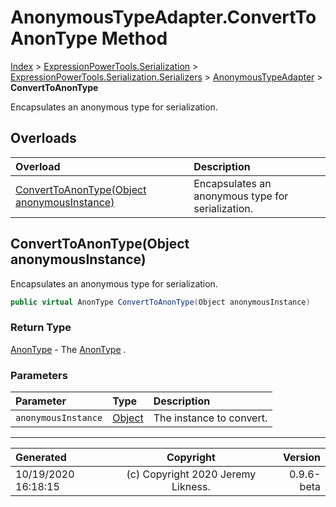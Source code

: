 ﻿# AnonymousTypeAdapter.ConvertToAnonType Method

[Index](../index.md) > [ExpressionPowerTools.Serialization](ExpressionPowerTools.Serialization.a.md) > [ExpressionPowerTools.Serialization.Serializers](ExpressionPowerTools.Serialization.Serializers.n.md) > [AnonymousTypeAdapter](ExpressionPowerTools.Serialization.Serializers.AnonymousTypeAdapter.cs.md) > **ConvertToAnonType**

Encapsulates an anonymous type for serialization.

## Overloads

| Overload | Description |
| :-- | :-- |
| [ConvertToAnonType(Object anonymousInstance)](#converttoanontypeobject-anonymousinstance) | Encapsulates an anonymous type for serialization. |
## ConvertToAnonType(Object anonymousInstance)

Encapsulates an anonymous type for serialization.

```csharp
public virtual AnonType ConvertToAnonType(Object anonymousInstance)
```

### Return Type

 [AnonType](ExpressionPowerTools.Serialization.Serializers.AnonType.cs.md)  - The [AnonType](ExpressionPowerTools.Serialization.Serializers.AnonType.cs.md) .

### Parameters

| Parameter | Type | Description |
| :-- | :-- | :-- |
| `anonymousInstance` | [Object](https://docs.microsoft.com/dotnet/api/system.object) | The instance to convert. |



---

| Generated | Copyright | Version |
| :-- | :-: | --: |
| 10/19/2020 16:18:15 | (c) Copyright 2020 Jeremy Likness. | 0.9.6-beta |
